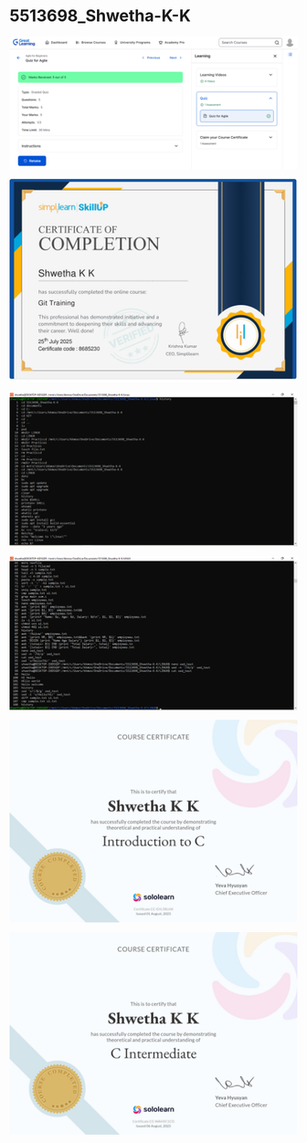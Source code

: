 # 5513698_Shwetha-K-K


![Agile Certificate](SDLC/Agile%20for%20Beginners%20-%20Certificate.png)

![Git Certificate](GIT/Certificates/GIT_Certificate.jpg)

![Linux History SS](LINUX/History_ScreenShots/History_SS_(Day-1).png)

![Linux History SS](LINUX/History_ScreenShots/History_SS_(Day-2).png)

![C_Beginners_Certificate](C_Programming/Certificates/C_Beginners_Certificate.jpg)

![C_Intermediate_Certificate](C_Programming/Certificates/C_Intermediate_Certificate.jpg)


